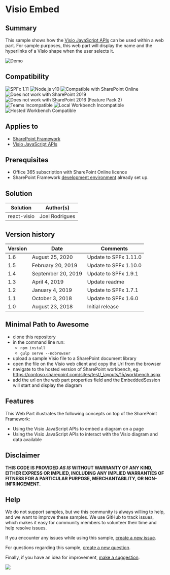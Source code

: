 # Visio Embed

## Summary

This sample shows how the [Visio JavaScript APIs](https://docs.microsoft.com/office/dev/add-ins/reference/overview/visio-javascript-reference-overview) can be used within a web part. For sample purposes, this web part will display the name and the hyperlinks of a Visio shape when the user selects it.

![Demo](./assets/Preview.PNG)

## Compatibility

![SPFx 1.11](https://img.shields.io/badge/SPFx-1.11.0-green.svg)
![Node.js v10](https://img.shields.io/badge/Node.js-v10-green.svg)
![Compatible with SharePoint Online](https://img.shields.io/badge/SharePoint%20Online-Compatible-green.svg)
![Does not work with SharePoint 2019](https://img.shields.io/badge/SharePoint%20Server%202019-Incompatible-red.svg "SharePoint Server 2019 requires SPFx 1.4.1 or lower")
![Does not work with SharePoint 2016 (Feature Pack 2)](https://img.shields.io/badge/SharePoint%20Server%202016%20(Feature%20Pack%202)-Incompatible-red.svg "SharePoint Server 2016 Feature Pack 2 requires SPFx 1.1")
![Teams Incompatible](https://img.shields.io/badge/Teams-Incompatible-lightgrey.svg)
![Local Workbench Incompatible](https://img.shields.io/badge/Local%20Workbench-Incompatible-red.svg "This solution requires access to files on your SharePoint tenant")
![Hosted Workbench Compatible](https://img.shields.io/badge/Hosted%20Workbench-Compatible-green.svg)

## Applies to

- [SharePoint Framework](https://docs.microsoft.com/sharepoint/dev/spfx/sharepoint-framework-overview)
- [Visio JavaScript APIs](https://docs.microsoft.com/office/dev/add-ins/reference/overview/visio-javascript-reference-overview)

## Prerequisites

- Office 365 subscription with SharePoint Online licence
- SharePoint Framework [development environment](https://docs.microsoft.com/sharepoint/dev/spfx/set-up-your-development-environment) already set up.

## Solution

| Solution    | Author(s)      |
| ----------- | -------------- |
| react-visio | Joel Rodrigues |

## Version history

| Version | Date               | Comments             |
| ------- | ------------------ | -------------------- |
| 1.6     | August 25, 2020 | Update to SPFx 1.11.0 |
| 1.5     | February 20, 2019 | Update to SPFx 1.10.0 |
| 1.4     | September 20, 2019 | Update to SPFx 1.9.1 |
| 1.3     | April 4, 2019      | Update readme        |
| 1.2     | January 4, 2019    | Update to SPFx 1.7.1 |
| 1.1     | October 3, 2018    | Update to SPFx 1.6.0 |
| 1.0     | August 23, 2018    | Initial release      |

## Minimal Path to Awesome

- clone this repository
- in the command line run:
  - `npm install`
  - `gulp serve --nobrowser`
- upload a sample Visio file to a SharePoint document library
- open the file on the Visio web client and copy the Url from the browser
- navigate to the hosted version of SharePoint workbench, eg. https://contoso.sharepoint.com/sites/test/_layouts/15/workbench.aspx
- add the url on the web part properties field and the EmbeddedSession will start and display the diagram

## Features

This Web Part illustrates the following concepts on top of the SharePoint Framework:

- Using the Visio JavaScript APIs to embed a diagram on a page
- Using the Visio JavaScript APIs to interact with the Visio diagram and data available

## Disclaimer

**THIS CODE IS PROVIDED *AS IS* WITHOUT WARRANTY OF ANY KIND, EITHER EXPRESS OR IMPLIED, INCLUDING ANY IMPLIED WARRANTIES OF FITNESS FOR A PARTICULAR PURPOSE, MERCHANTABILITY, OR NON-INFRINGEMENT.**

## Help

We do not support samples, but we this community is always willing to help, and we want to improve these samples. We use GitHub to track issues, which makes it easy for  community members to volunteer their time and help resolve issues.

If you encounter any issues while using this sample, [create a new issue](https://github.com/pnp/sp-dev-fx-webparts/issues/new?assignees=&labels=Needs%3A+Triage+%3Amag%3A%2Ctype%3Abug-suspected&template=bug-report.yml&sample=react-visio&authors=@joelfmrodrigues&title=react-visio%20-%20).

For questions regarding this sample, [create a new question](https://github.com/pnp/sp-dev-fx-webparts/issues/new?assignees=&labels=Needs%3A+Triage+%3Amag%3A%2Ctype%3Abug-suspected&template=question.yml&sample=react-visio&authors=@joelfmrodrigues&title=react-visio%20-%20).

Finally, if you have an idea for improvement, [make a suggestion](https://github.com/pnp/sp-dev-fx-webparts/issues/new?assignees=&labels=Needs%3A+Triage+%3Amag%3A%2Ctype%3Abug-suspected&template=suggestion.yml&sample=react-visio&authors=@joelfmrodrigues&title=react-visio%20-%20).


<img src="https://telemetry.sharepointpnp.com/sp-dev-fx-webparts/samples/react-visio" />
